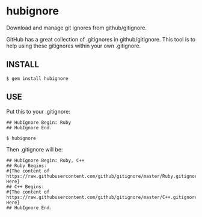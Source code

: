hubignore
=================================================================
Download and manage git ignores from github/gitignore.

GitHub has a great collection of .gitignores in github/gitignore.
This tool is to help using these gitignores within your own .gitignore.

INSTALL
-------
    $ gem install hubignore

USE
---
Put this to your .gitignore:
```
## HubIgnore Begin: Ruby
## HubIgnore End.  
```
    $ hubignore
Then .gitignore will be:
```
## HubIgnore Begin: Ruby, C++
## Ruby Begins:
#{The content of https://raw.githubusercontent.com/github/gitignore/master/Ruby.gitignore Here}
## C++ Begins:
#{The content of https://raw.githubusercontent.com/github/gitignore/master/C++.gitignore Here}
## HubIgnore End.
```
